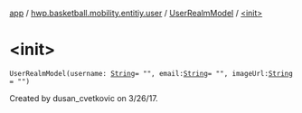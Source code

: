 [app](../../index.md) / [hwp.basketball.mobility.entitiy.user](../index.md) / [UserRealmModel](index.md) / [&lt;init&gt;](.)

# &lt;init&gt;

`UserRealmModel(username: `[`String`](https://kotlinlang.org/api/latest/jvm/stdlib/kotlin/-string/index.html)` = "", email: `[`String`](https://kotlinlang.org/api/latest/jvm/stdlib/kotlin/-string/index.html)` = "", imageUrl: `[`String`](https://kotlinlang.org/api/latest/jvm/stdlib/kotlin/-string/index.html)` = "")`

Created by dusan_cvetkovic on 3/26/17.

